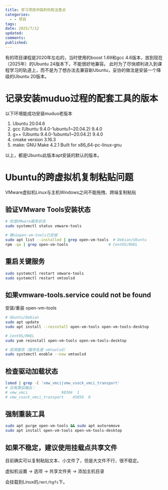 ```yaml
---
title: 学习项目中踩的坑和注意点
categories:
  - - 项目
tags: 
date: 2025/7/12
updated: 
comments: 
published:
---
```

有的项目课程是2020年左右的，当时使用的boost 1.69和gcc 4.6版本，放到现在（2025年）的Ubuntu 24版本下，不能很好地兼容。
此时为了尽快顺利进入到课程学习的轨道上，而不是为了想办法去兼容新Ubuntu，妥协的做法是安装一个降级的Ubuntu 20版本。
# 记录安装muduo过程的配套工具的版本
以下环境能成功安装muduo老版本
1. Ubuntu 20.04.6
2. gcc (Ubuntu 9.4.0-1ubuntu1~20.04.2) 9.4.0
3. g++ (Ubuntu 9.4.0-1ubuntu1~20.04.2) 9.4.0
4. cmake version 3.16.3
5. make: GNU Make 4.2.1 Built for x86_64-pc-linux-gnu

以上，都是Ubuntu此版本apt安装的默认的版本。
# Ubuntu的跨虚拟机复制粘贴问题
VMware虚拟机Linux与主机Windows之间不能拖拽、跨端复制粘贴
## 验证VMware Tools安装状态
```bash
# 检查VMware服务状态
sudo systemctl status vmware-tools

# 确认open-vm-tools已安装
sudo apt list --installed | grep open-vm-tools  # Debian/Ubuntu
rpm -qa | grep open-vm-tools                  # CentOS/RHEL
```
## 重启关键服务
```bash
sudo systemctl restart vmware-tools
sudo systemctl restart vmtoolsd
```
## 如果vmware-tools.service could not be found
安装/重装 open-vm-tools
```bash
# Ubuntu/Debian
sudo apt update
sudo apt install --reinstall open-vm-tools open-vm-tools-desktop

# CentOS/RHEL
sudo yum reinstall open-vm-tools open-vm-tools-desktop

# 启用服务（服务名是 vmtoolsd）
sudo systemctl enable --now vmtoolsd
```
## 检查驱动加载状态
```bash
lsmod | grep -E 'vmw_vmci|vmw_vsock_vmci_transport'
# 应有类似输出：
# vmw_vmci               98304  1
# vmw_vsock_vmci_transport    45056  0
```
## 强制重装工具
```bash
sudo apt purge open-vm-tools && sudo apt autoremove
sudo apt install open-vm-tools open-vm-tools-desktop
```
## 如果不稳定，建议使用挂载点共享文件
目前确实可以复制粘贴文本、小文件了，但是大文件不行，很不稳定。

虚拟机设置 → 选项 → 共享文件夹 → 添加主机目录

会挂载到Linux的`/mnt/hgfs`下。